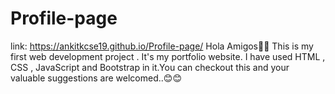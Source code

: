 # Profile-page
link:
 https://ankitkcse19.github.io/Profile-page/
Hola Amigos👋🏻
This is my first web development project .
It's my portfolio website. I have used HTML , CSS , JavaScript and Bootstrap in it.You can checkout this and your valuable suggestions are welcomed..😊😊
